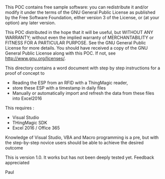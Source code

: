 This POC contains free sample software: you can redistribute it and/or modify it under the terms of the GNU General Public
License as published by the Free Software Foundation, either version 3 of the License, or (at your option) any later version.

This POC distributed in the hope that it will be useful, but WITHOUT ANY WARRANTY; without even the implied warranty of 
MERCHANTABILITY or FITNESS FOR A PARTICULAR PURPOSE.  See the GNU General Public License for more details.
You should have received a copy of the GNU General Public License along with this POC. If not, see <http://www.gnu.org/licenses/>.

This directory contains a word document with step by step instructions for a proof of concept  to
- Reading the ESP from an RFID with a ThingMagic reader,
- store these ESP with a timestamp in daily files
- Manually or automatically import and refresh the data from these files into Excel2016

This requires :
- Visual Studio 
- THingMagic SDK
- Excel 2016  / Office 365

Knowledge of Visual Studio, VBA and Macro programming is a pre, but with the step-by-step novice
users should be able to achieve the desired outcome

This is version 1.0. It works but has not been deeply tested yet. Feedback appreciated

Paul
